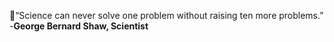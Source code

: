 :thought_balloon:“Science can never solve one problem without raising ten more problems.”  
-**George Bernard Shaw, Scientist**
